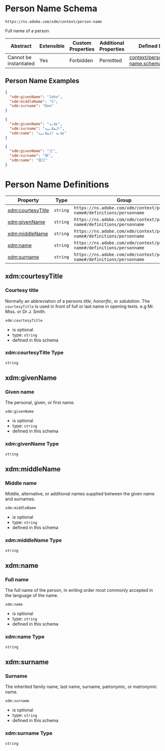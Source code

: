 
# Person Name Schema

```
https://ns.adobe.com/xdm/context/person-name
```

Full name of a person

| Abstract | Extensible | Custom Properties | Additional Properties | Defined In |
|----------|------------|-------------------|-----------------------|------------|
| Cannot be instantiated | Yes | Forbidden | Permitted | [context/person-name.schema.json](context/person-name.schema.json) |

## Person Name Examples

```json
{
  "xdm:givenName": "John",
  "xdm:middleName": "S",
  "xdm:surname": "Doe"
}
```

```json
{
  "xdm:givenName": "فلانة",
  "xdm:surname": "الفلانية",
  "xdm:name": "فلانة الفلانية"
}
```

```json
{
  "xdm:givenName": "三",
  "xdm:surname": "张",
  "xdm:name": "张三"
}
```


# Person Name Definitions

| Property | Type | Group |
|----------|------|-------|
| [xdm:courtesyTitle](#xdm:courtesyTitle) | `string` | `https://ns.adobe.com/xdm/context/person-name#/definitions/personname` |
| [xdm:givenName](#xdm:givenName) | `string` | `https://ns.adobe.com/xdm/context/person-name#/definitions/personname` |
| [xdm:middleName](#xdm:middleName) | `string` | `https://ns.adobe.com/xdm/context/person-name#/definitions/personname` |
| [xdm:name](#xdm:name) | `string` | `https://ns.adobe.com/xdm/context/person-name#/definitions/personname` |
| [xdm:surname](#xdm:surname) | `string` | `https://ns.adobe.com/xdm/context/person-name#/definitions/personname` |

## xdm:courtesyTitle
### Courtesy title

Normally an abbreviation of a persons *title*, *honorific*, or *salutation*.
The `courtesyTitle` is used in front of full or last name in opening texts.
e.g Mr. Miss. or Dr J. Smith.


`xdm:courtesyTitle`
* is optional
* type: `string`
* defined in this schema

### xdm:courtesyTitle Type


`string`






## xdm:givenName
### Given name

The personal, given, or first name.

`xdm:givenName`
* is optional
* type: `string`
* defined in this schema

### xdm:givenName Type


`string`






## xdm:middleName
### Middle name

Middle, alternative, or additional names supplied between the given name and surnames.

`xdm:middleName`
* is optional
* type: `string`
* defined in this schema

### xdm:middleName Type


`string`






## xdm:name
### Full name

The full name of the person, in writing order most commonly accepted in the language of the name.

`xdm:name`
* is optional
* type: `string`
* defined in this schema

### xdm:name Type


`string`






## xdm:surname
### Surname

The inherited family name, last name, surname, patronymic, or matronymic name.

`xdm:surname`
* is optional
* type: `string`
* defined in this schema

### xdm:surname Type


`string`





